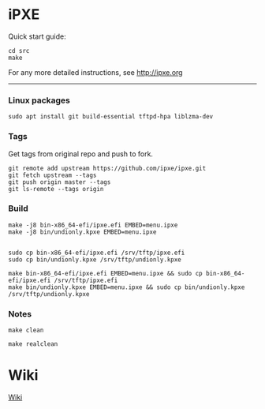 # iPXE

Quick start guide:

```
cd src
make
```
For any more detailed instructions, see http://ipxe.org

---

### Linux packages

```
sudo apt install git build-essential tftpd-hpa liblzma-dev
```

### Tags

Get tags from original repo and push to fork.

```
git remote add upstream https://github.com/ipxe/ipxe.git
git fetch upstream --tags
git push origin master --tags
git ls-remote --tags origin
```
### Build

```
make -j8 bin-x86_64-efi/ipxe.efi EMBED=menu.ipxe
make -j8 bin/undionly.kpxe EMBED=menu.ipxe 


sudo cp bin-x86_64-efi/ipxe.efi /srv/tftp/ipxe.efi
sudo cp bin/undionly.kpxe /srv/tftp/undionly.kpxe

```

```
make bin-x86_64-efi/ipxe.efi EMBED=menu.ipxe && sudo cp bin-x86_64-efi/ipxe.efi /srv/tftp/ipxe.efi
make bin/undionly.kpxe EMBED=menu.ipxe && sudo cp bin/undionly.kpxe /srv/tftp/undionly.kpxe
```

### Notes


`make clean`

`make realclean`

# Wiki

[Wiki](https://github.com/GogoFC/ipxe/wiki)
